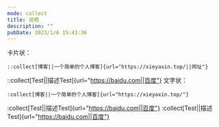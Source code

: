 ```yaml
---
mode: collect
title: 说明
description: ""
pubDate: 2023/1/6 15:43:36
---
```

卡片状：
```
::collect[博客||一个简单的个人博客]{url="https://xieyaxin.top/||网址"}
```
::collect[Test||描述Test]{url="https://baidu.com||百度"}
文字状：
```
:collect[博客||一个简单的个人博客]{url="https://xieyaxin.top/"}
```
:collect[Test||描述Test]{url="https://baidu.com||百度"} :collect[Test||描述Test]{url="https://baidu.com||百度"}
